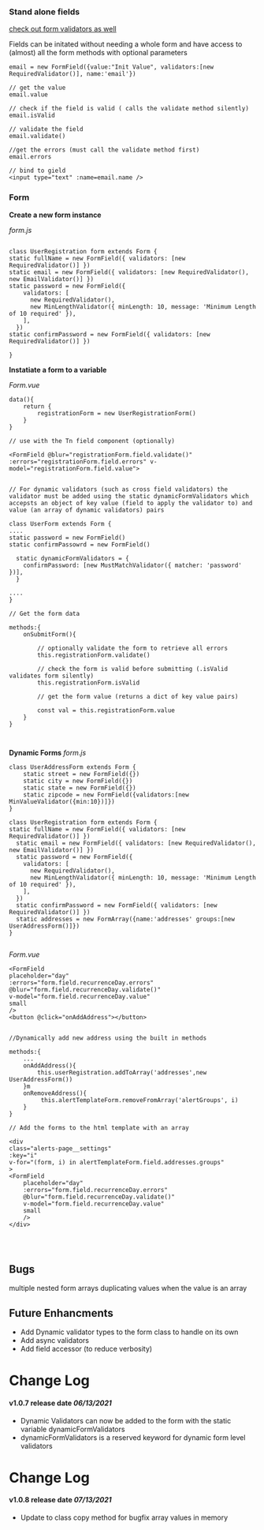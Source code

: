 

### Stand alone fields 
[check out form validators as well]('https://bitbucket.org/thinknimble/tn-validators/src/master/)

Fields can be initated without needing a whole form and have access to (almost) all the form methods with optional parameters
```
email = new FormField({value:"Init Value", validators:[new RequiredValidator()], name:'email'})

// get the value
email.value 

// check if the field is valid ( calls the validate method silently)
email.isValid

// validate the field 
email.validate()

//get the errors (must call the validate method first)
email.errors

// bind to gield 
<input type="text" :name=email.name />

```

### Form 

**Create a new form instance**

*form.js*
```

class UserRegistration form extends Form {
static fullName = new FormField({ validators: [new RequiredValidator()] })
static email = new FormField({ validators: [new RequiredValidator(), new EmailValidator()] })
static password = new FormField({
    validators: [
      new RequiredValidator(),
      new MinLengthValidator({ minLength: 10, message: 'Minimum Length of 10 required' }),
    ],
  })
static confirmPassword = new FormField({ validators: [new RequiredValidator()] })

}

```

**Instatiate a form to a variable**

*Form.vue*
```
data(){
    return {
        registrationForm = new UserRegistrationForm()
    }
}

// use with the Tn field component (optionally)

<FormField @blur="registrationForm.field.validate()" :errors="registrationForm.field.errors" v-model="registrationForm.field.value">


// For dynamic validators (such as cross field validators) the validator must be added using the static dynamicFormValidators which accepsts an object of key value (field to apply the validator to) and value (an array of dynamic validators) pairs

class UserForm extends Form {
....
static password = new FormField()
static confirmPassowrd = new FormField()

  static dynamicFormValidators = {
    confirmPassword: [new MustMatchValidator({ matcher: 'password' })],
  }

....
}

// Get the form data 

methods:{
    onSubmitForm(){

        // optionally validate the form to retrieve all errors 
        this.registrationForm.validate()

        // check the form is valid before submitting (.isValid validates form silently)
        this.registrationForm.isValid

        // get the form value (returns a dict of key value pairs)

        const val = this.registrationForm.value 
    }
}



```

**Dynamic Forms**
*form.js*

```
class UserAddressForm extends Form {
    static street = new FormField({})
    static city = new FormField({})
    static state = new FormField({})
    static zipcode = new FormField({validators:[new MinValueValidator({min:10})]})
}

class UserRegistration form extends Form {
static fullName = new FormField({ validators: [new RequiredValidator()] })
  static email = new FormField({ validators: [new RequiredValidator(), new EmailValidator()] })
  static password = new FormField({
    validators: [
      new RequiredValidator(),
      new MinLengthValidator({ minLength: 10, message: 'Minimum Length of 10 required' }),
    ],
  })
  static confirmPassword = new FormField({ validators: [new RequiredValidator()] })
  static addresses = new FormArray({name:'addresses' groups:[new UserAddressForm()]})
}


```
*Form.vue*

```
<FormField
placeholder="day"
:errors="form.field.recurrenceDay.errors"
@blur="form.field.recurrenceDay.validate()"
v-model="form.field.recurrenceDay.value"
small
/>
<button @click="onAddAddress"></button>


//Dynamically add new address using the built in methods

methods:{
    ...
    onAddAddress(){
        this.userRegistration.addToArray('addresses',new UserAddressForm())
    }m
    onRemoveAddress(){
         this.alertTemplateForm.removeFromArray('alertGroups', i)
    }
}

// Add the forms to the html template with an array 

<div
class="alerts-page__settings"
:key="i"
v-for="(form, i) in alertTemplateForm.field.addresses.groups"
>
<FormField
    placeholder="day"
    :errors="form.field.recurrenceDay.errors"
    @blur="form.field.recurrenceDay.validate()"
    v-model="form.field.recurrenceDay.value"
    small
    />
</div>




```
## Bugs ##

multiple nested form arrays duplicating values when the value is an array 


## Future Enhancments ##

- Add Dynamic validator types to the form class to handle on its own 
- Add async validators
- Add field accessor (to reduce verbosity)


# Change Log
#### v1.0.7 release date *06/13/2021* #### 
- Dynamic Validators can now be added to the form with the static variable dynamicFormValidators
- dynamicFormValidators is a reserved keyword for dynamic form level validators

# Change Log
#### v1.0.8 release date *07/13/2021* #### 
- Update to class copy method for bugfix array values in memory 

